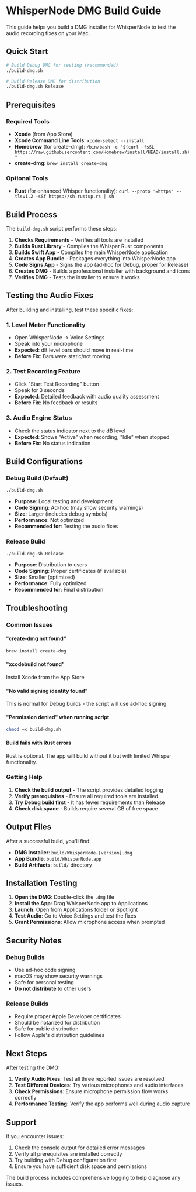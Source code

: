# WhisperNode DMG Build Guide

This guide helps you build a DMG installer for WhisperNode to test the audio recording fixes on your Mac.

## Quick Start

```bash
# Build Debug DMG for testing (recommended)
./build-dmg.sh

# Build Release DMG for distribution
./build-dmg.sh Release
```

## Prerequisites

### Required Tools
- **Xcode** (from App Store)
- **Xcode Command Line Tools**: `xcode-select --install`
- **Homebrew** (for create-dmg): `/bin/bash -c "$(curl -fsSL https://raw.githubusercontent.com/Homebrew/install/HEAD/install.sh)"`
- **create-dmg**: `brew install create-dmg`

### Optional Tools
- **Rust** (for enhanced Whisper functionality): `curl --proto '=https' --tlsv1.2 -sSf https://sh.rustup.rs | sh`

## Build Process

The `build-dmg.sh` script performs these steps:

1. **Checks Requirements** - Verifies all tools are installed
2. **Builds Rust Library** - Compiles the Whisper Rust components
3. **Builds Swift App** - Compiles the main WhisperNode application
4. **Creates App Bundle** - Packages everything into WhisperNode.app
5. **Code Signs App** - Signs the app (ad-hoc for Debug, proper for Release)
6. **Creates DMG** - Builds a professional installer with background and icons
7. **Verifies DMG** - Tests the installer to ensure it works

## Testing the Audio Fixes

After building and installing, test these specific fixes:

### 1. Level Meter Functionality
- Open WhisperNode → Voice Settings
- Speak into your microphone
- **Expected**: dB level bars should move in real-time
- **Before Fix**: Bars were static/not moving

### 2. Test Recording Feature
- Click "Start Test Recording" button
- Speak for 3 seconds
- **Expected**: Detailed feedback with audio quality assessment
- **Before Fix**: No feedback or results

### 3. Audio Engine Status
- Check the status indicator next to the dB level
- **Expected**: Shows "Active" when recording, "Idle" when stopped
- **Before Fix**: No status indication

## Build Configurations

### Debug Build (Default)
```bash
./build-dmg.sh
```
- **Purpose**: Local testing and development
- **Code Signing**: Ad-hoc (may show security warnings)
- **Size**: Larger (includes debug symbols)
- **Performance**: Not optimized
- **Recommended for**: Testing the audio fixes

### Release Build
```bash
./build-dmg.sh Release
```
- **Purpose**: Distribution to users
- **Code Signing**: Proper certificates (if available)
- **Size**: Smaller (optimized)
- **Performance**: Fully optimized
- **Recommended for**: Final distribution

## Troubleshooting

### Common Issues

#### "create-dmg not found"
```bash
brew install create-dmg
```

#### "xcodebuild not found"
Install Xcode from the App Store

#### "No valid signing identity found"
This is normal for Debug builds - the script will use ad-hoc signing

#### "Permission denied" when running script
```bash
chmod +x build-dmg.sh
```

#### Build fails with Rust errors
Rust is optional. The app will build without it but with limited Whisper functionality.

### Getting Help

1. **Check the build output** - The script provides detailed logging
2. **Verify prerequisites** - Ensure all required tools are installed
3. **Try Debug build first** - It has fewer requirements than Release
4. **Check disk space** - Builds require several GB of free space

## Output Files

After a successful build, you'll find:

- **DMG Installer**: `build/WhisperNode-[version].dmg`
- **App Bundle**: `build/WhisperNode.app`
- **Build Artifacts**: `build/` directory

## Installation Testing

1. **Open the DMG**: Double-click the `.dmg` file
2. **Install the App**: Drag WhisperNode.app to Applications
3. **Launch**: Open from Applications folder or Spotlight
4. **Test Audio**: Go to Voice Settings and test the fixes
5. **Grant Permissions**: Allow microphone access when prompted

## Security Notes

### Debug Builds
- Use ad-hoc code signing
- macOS may show security warnings
- Safe for personal testing
- **Do not distribute** to other users

### Release Builds
- Require proper Apple Developer certificates
- Should be notarized for distribution
- Safe for public distribution
- Follow Apple's distribution guidelines

## Next Steps

After testing the DMG:

1. **Verify Audio Fixes**: Test all three reported issues are resolved
2. **Test Different Devices**: Try various microphones and audio interfaces
3. **Check Permissions**: Ensure microphone permission flow works correctly
4. **Performance Testing**: Verify the app performs well during audio capture

## Support

If you encounter issues:

1. Check the console output for detailed error messages
2. Verify all prerequisites are installed correctly
3. Try building with Debug configuration first
4. Ensure you have sufficient disk space and permissions

The build process includes comprehensive logging to help diagnose any issues.
